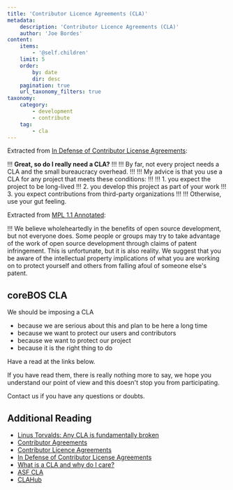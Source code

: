 ```yaml
---
title: 'Contributor Licence Agreements (CLA)'
metadata:
    description: 'Contributor Licence Agreements (CLA)'
    author: 'Joe Bordes'
content:
    items:
        - '@self.children'
    limit: 5
    order:
        by: date
        dir: desc
    pagination: true
    url_taxonomy_filters: true
taxonomy:
    category:
        - development
        - contribute
    tag:
        - cla
---
```


Extracted from [In Defense of Contributor License Agreements](http://julien.ponge.org/blog/in-defense-of-contributor-license-agreements/):

 !!! **Great, so do I really need a CLA?**
 !!! 
 !!! By far, not every project needs a CLA and the small bureaucracy overhead.
 !!! 
 !!! My advice is that you use a CLA for any project that meets these conditions:
 !!! 
 !!! 1.  you expect the project to be long-lived
 !!! 2.  you develop this project as part of your work
 !!! 3.  you expect contributions from third-party organizations
 !!! 
 !!! Otherwise, use your gut feeling.

Extracted from [MPL 1.1 Annotated](http://www.mozilla.org/MPL/1.1/annotated/):

 !!! We believe wholeheartedly in the benefits of open source development, but not everyone does. Some people or groups may try to take advantage of the work of open source development through claims of patent infringement. This is unfortunate, but it is also reality. We suggest that you be aware of the intellectual property implications of what you are working on to protect yourself and others from falling afoul of someone else's patent.

## coreBOS CLA

We should be imposing a CLA

- because we are serious about this and plan to be here a long time
- because we want to protect our users and contributors
- because we want to protect our project
- because it is the right thing to do

Have a read at the links below.

If you have read them, there is really nothing more to say, we hope you understand our point of view and this doesn't stop you from participating.

Contact us if you have any questions or doubts.

## Additional Reading

- [Linus Torvalds: Any CLA is fundamentally broken](http://www.muktware.com/2014/01/linus-torvalds-cla-fundamentally-broken/19811)
- [Contributor Agreements](http://producingoss.com/en/contributor-agreements.html)
- [Contributor Licence Agreements](http://oss-watch.ac.uk/resources/cla)
- [In Defense of Contributor License Agreements](http://julien.ponge.org/blog/in-defense-of-contributor-license-agreements/)
- [What is a CLA and why do I care?](http://www.clahub.com/pages/why_cla)
- [ASF CLA](https://www.apache.org/licenses/icla.txt)
- [CLAHub](https://github.com/clahub/clahub)
